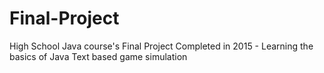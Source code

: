 # Final-Project
High School Java course's Final Project
Completed in 2015 - Learning the basics of Java
Text based game simulation
